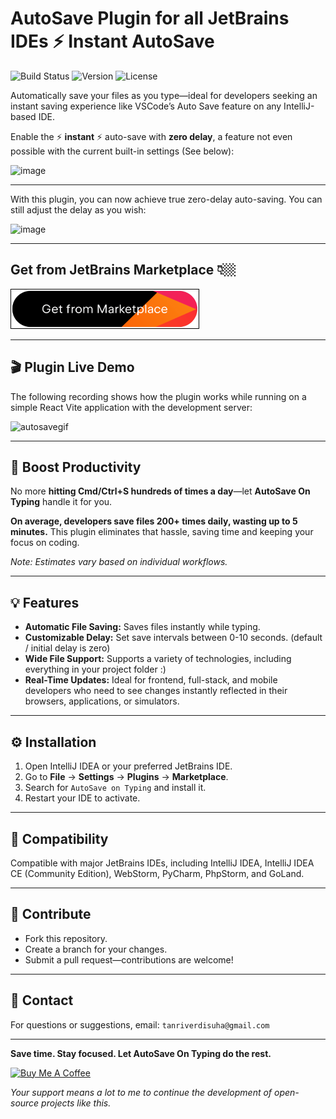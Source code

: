 # AutoSave Plugin for all JetBrains IDEs ⚡️ Instant AutoSave 

![Build Status](https://img.shields.io/badge/build-passing-brightgreen) ![Version](https://img.shields.io/badge/version-1.0-blue) ![License](https://img.shields.io/badge/license-Apache%202.0-orange)

Automatically save your files as you type—ideal for developers seeking an instant saving experience like VSCode’s Auto Save feature on any IntelliJ-based IDE.<be>

Enable the ⚡️ **instant** ⚡️ auto-save with **zero delay**, a feature not even possible with the current built-in settings (See below):

<img width="611" alt="image" src="https://github.com/user-attachments/assets/55482486-f3f0-47df-aee7-84385b15c943">

---

With this plugin, you can now achieve true zero-delay auto-saving. You can still adjust the delay as you wish:

<img width="587" alt="image" src="https://github.com/user-attachments/assets/2d61b270-505c-497f-9659-a3a8be699bfc">

---

## Get from JetBrains Marketplace 👇🏼

<a href="https://plugins.jetbrains.com/plugin/25981-autosave-on-typing" target="_blank"><img style="width: 300px;border: 1px solid black;" src="https://github.com/suhatanriverdi/shtanriverdi/blob/main/css/marketplacelink-Photoroom.png" alt="AutoSave on Typing"></a>

---

## 🎬 Plugin Live Demo
The following recording shows how the plugin works while running on a simple React Vite application with the development server:<br>

![autosavegif](https://github.com/user-attachments/assets/fc4da808-c729-4596-bfc8-38f88c86626f)

---

## 🎯 Boost Productivity

No more **hitting Cmd/Ctrl+S hundreds of times a day**—let **AutoSave On Typing** handle it for you. 

**On average, developers save files 200+ times daily, wasting up to 5 minutes.** This plugin eliminates that hassle, saving time and keeping your focus on coding.  

_Note: Estimates vary based on individual workflows._

---

## 💡 Features

- **Automatic File Saving:** Saves files instantly while typing.  
- **Customizable Delay:** Set save intervals between 0-10 seconds. (default / initial delay is zero)
- **Wide File Support:** Supports a variety of technologies, including everything in your project folder :)
- **Real-Time Updates:** Ideal for frontend, full-stack, and mobile developers who need to see changes instantly reflected in their browsers, applications, or simulators.

---

## ⚙️ Installation

1. Open IntelliJ IDEA or your preferred JetBrains IDE.  
2. Go to **File** → **Settings** → **Plugins** → **Marketplace**.  
3. Search for `AutoSave on Typing` and install it.  
4. Restart your IDE to activate.

---

## 🧩 Compatibility

Compatible with major JetBrains IDEs, including IntelliJ IDEA, IntelliJ IDEA CE (Community Edition), WebStorm, PyCharm, PhpStorm, and GoLand.  

---

## 🤝 Contribute

- Fork this repository.  
- Create a branch for your changes.  
- Submit a pull request—contributions are welcome!

---

## 📧 Contact

For questions or suggestions, email: `tanriverdisuha@gmail.com`

---

**Save time. Stay focused. Let AutoSave On Typing do the rest.**

<a href="https://www.buymeacoffee.com/suhatanriverdi" target="_blank"><img src="https://cdn.buymeacoffee.com/buttons/v2/default-yellow.png" alt="Buy Me A Coffee" style="height: 60px !important;width: 217px !important;" ></a>

_Your support means a lot to me to continue the development of open-source projects like this._
